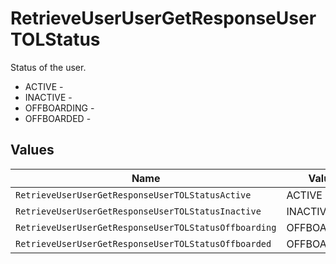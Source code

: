 # RetrieveUserUserGetResponseUserTOLStatus

Status of the user.
* ACTIVE - 
* INACTIVE - 
* OFFBOARDING - 
* OFFBOARDED - 


## Values

| Name                                                  | Value                                                 |
| ----------------------------------------------------- | ----------------------------------------------------- |
| `RetrieveUserUserGetResponseUserTOLStatusActive`      | ACTIVE                                                |
| `RetrieveUserUserGetResponseUserTOLStatusInactive`    | INACTIVE                                              |
| `RetrieveUserUserGetResponseUserTOLStatusOffboarding` | OFFBOARDING                                           |
| `RetrieveUserUserGetResponseUserTOLStatusOffboarded`  | OFFBOARDED                                            |